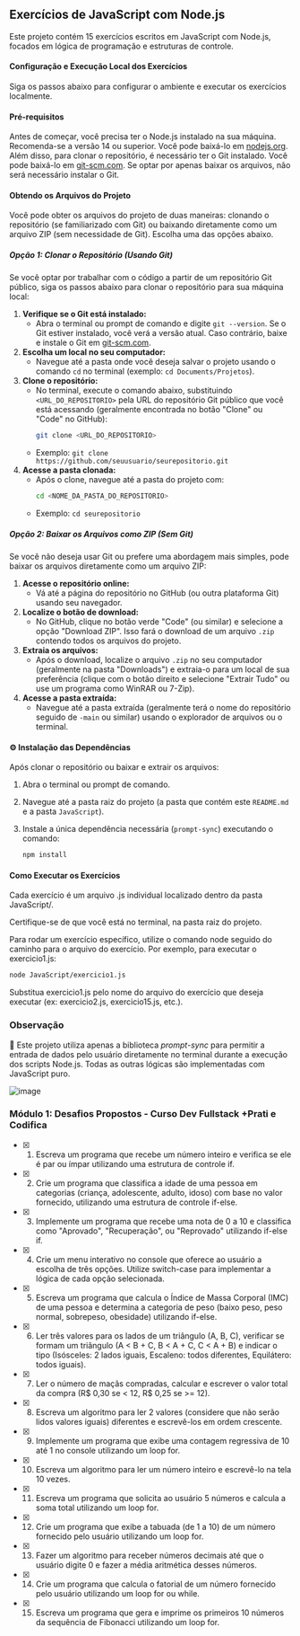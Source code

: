 ## Exercícios de JavaScript com Node.js

Este projeto contém 15 exercícios escritos em JavaScript com Node.js, focados em lógica de programação e estruturas de controle.

#### Configuração e Execução Local dos Exercícios

Siga os passos abaixo para configurar o ambiente e executar os exercícios localmente.

#### Pré-requisitos

Antes de começar, você precisa ter o Node.js instalado na sua máquina. Recomenda-se a versão 14 ou superior. Você pode baixá-lo em [nodejs.org](https://nodejs.org/). Além disso, para clonar o repositório, é necessário ter o Git instalado. Você pode baixá-lo em [git-scm.com](https://git-scm.com/). Se optar por apenas baixar os arquivos, não será necessário instalar o Git.

#### Obtendo os Arquivos do Projeto

Você pode obter os arquivos do projeto de duas maneiras: clonando o repositório (se familiarizado com Git) ou baixando diretamente como um arquivo ZIP (sem necessidade de Git). Escolha uma das opções abaixo.

##### Opção 1: Clonar o Repositório (Usando Git)

Se você optar por trabalhar com o código a partir de um repositório Git público, siga os passos abaixo para clonar o repositório para sua máquina local:

1. **Verifique se o Git está instalado:**
   * Abra o terminal ou prompt de comando e digite `git --version`. Se o Git estiver instalado, você verá a versão atual. Caso contrário, baixe e instale o Git em [git-scm.com](https://git-scm.com/).
2. **Escolha um local no seu computador:**
   * Navegue até a pasta onde você deseja salvar o projeto usando o comando `cd` no terminal (exemplo: `cd Documents/Projetos`).
3. **Clone o repositório:**
   * No terminal, execute o comando abaixo, substituindo `<URL_DO_REPOSITORIO>` pela URL do repositório Git público que você está acessando (geralmente encontrada no botão "Clone" ou "Code" no GitHub):
     ```bash
     git clone <URL_DO_REPOSITORIO>
     ```
   * Exemplo: `git clone https://github.com/seuusuario/seurepositorio.git`
4. **Acesse a pasta clonada:**
   * Após o clone, navegue até a pasta do projeto com:
     ```bash
     cd <NOME_DA_PASTA_DO_REPOSITORIO>
     ```
   * Exemplo: `cd seurepositorio`

##### Opção 2: Baixar os Arquivos como ZIP (Sem Git)

Se você não deseja usar Git ou prefere uma abordagem mais simples, pode baixar os arquivos diretamente como um arquivo ZIP:

1. **Acesse o repositório online:**
   * Vá até a página do repositório no GitHub (ou outra plataforma Git) usando seu navegador.
2. **Localize o botão de download:**
   * No GitHub, clique no botão verde "Code" (ou similar) e selecione a opção "Download ZIP". Isso fará o download de um arquivo `.zip` contendo todos os arquivos do projeto.
3. **Extraia os arquivos:**
   * Após o download, localize o arquivo `.zip` no seu computador (geralmente na pasta "Downloads") e extraia-o para um local de sua preferência (clique com o botão direito e selecione "Extrair Tudo" ou use um programa como WinRAR ou 7-Zip).
4. **Acesse a pasta extraída:**
   * Navegue até a pasta extraída (geralmente terá o nome do repositório seguido de `-main` ou similar) usando o explorador de arquivos ou o terminal.

#### ⚙️ Instalação das Dependências

Após clonar o repositório ou baixar e extrair os arquivos:

1. Abra o terminal ou prompt de comando.
2. Navegue até a pasta raiz do projeto (a pasta que contém este `README.md` e a pasta `JavaScript`).
3. Instale a única dependência necessária (`prompt-sync`) executando o comando:

   ```bash
   npm install
   ```

#### Como Executar os Exercícios

Cada exercício é um arquivo .js individual localizado dentro da pasta JavaScript/.

Certifique-se de que você está no terminal, na pasta raiz do projeto.

Para rodar um exercício específico, utilize o comando node seguido do caminho para o arquivo do exercício. Por exemplo, para executar o exercicio1.js:

```bash
node JavaScript/exercicio1.js
```

Substitua exercicio1.js pelo nome do arquivo do exercício que deseja executar (ex: exercicio2.js, exercicio15.js, etc.).

### Observação

🚨 Este projeto utiliza apenas a biblioteca _prompt-sync_ para permitir a entrada de dados pelo usuário diretamente no terminal durante a execução dos scripts Node.js. Todas as outras lógicas são implementadas com JavaScript puro.

![image](https://github.com/user-attachments/assets/ecc46064-7188-4453-b363-b407e7bcef41)

### Módulo 1: Desafios Propostos - Curso Dev Fullstack +Prati e Codifica
- [x] 1. Escreva um programa que recebe um número inteiro e verifica se ele é par ou ímpar utilizando uma estrutura de controle if.
- [x] 2. Crie um programa que classifica a idade de uma pessoa em categorias (criança, adolescente, adulto, idoso) com base no valor fornecido, utilizando uma estrutura de controle if-else.
- [x] 3. Implemente um programa que recebe uma nota de 0 a 10 e classifica como "Aprovado", "Recuperação", ou "Reprovado" utilizando if-else if.
- [x] 4. Crie um menu interativo no console que oferece ao usuário a escolha de três opções. Utilize switch-case para implementar a lógica de cada opção selecionada.
- [x] 5. Escreva um programa que calcula o Índice de Massa Corporal (IMC) de uma pessoa e determina a categoria de peso (baixo peso, peso normal, sobrepeso, obesidade) utilizando if-else.
- [x] 6. Ler três valores para os lados de um triângulo (A, B, C), verificar se formam um triângulo (A < B + C, B < A + C, C < A + B) e indicar o tipo (Isósceles: 2 lados iguais, Escaleno: todos diferentes, Equilátero: todos iguais).
- [x] 7. Ler o número de maçãs compradas, calcular e escrever o valor total da compra (R$ 0,30 se < 12, R$ 0,25 se >= 12).
- [x] 8. Escreva um algoritmo para ler 2 valores (considere que não serão lidos valores iguais) diferentes e escrevê-los em ordem crescente.
- [x] 9. Implemente um programa que exibe uma contagem regressiva de 10 até 1 no console utilizando um loop for.
- [x] 10. Escreva um algoritmo para ler um número inteiro e escrevê-lo na tela 10 vezes.
- [x] 11. Escreva um programa que solicita ao usuário 5 números e calcula a soma total utilizando um loop for.
- [x] 12. Crie um programa que exibe a tabuada (de 1 a 10) de um número fornecido pelo usuário utilizando um loop for.
- [x] 13. Fazer um algoritmo para receber números decimais até que o usuário digite 0 e fazer a média aritmética desses números.
- [x] 14. Crie um programa que calcula o fatorial de um número fornecido pelo usuário utilizando um loop for ou while.
- [x] 15. Escreva um programa que gera e imprime os primeiros 10 números da sequência de Fibonacci utilizando um loop for.
